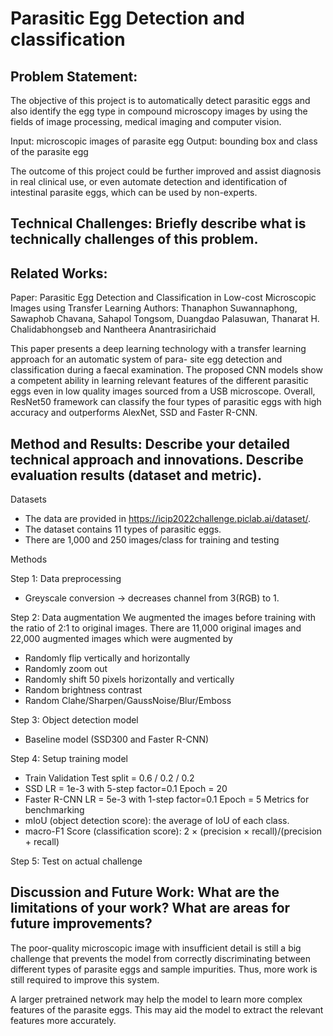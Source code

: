 # Parasitic Egg Detection and classification

## Problem Statement: 
The objective of this project is to automatically detect parasitic eggs and also identify the egg type in compound microscopy images by using the fields of image processing, medical imaging and computer vision.

Input: microscopic images of parasite egg
Output: bounding box and class of the parasite egg

The outcome of this project could be further improved and assist diagnosis in real clinical use, or even automate detection and identification of intestinal parasite eggs, which can be used by non-experts.

## Technical Challenges: Briefly describe what is technically challenges of this problem.


## Related Works: 
Paper: Parasitic Egg Detection and Classification in Low-cost Microscopic Images using Transfer Learning
Authors: Thanaphon Suwannaphong, Sawaphob Chavana, Sahapol Tongsom, Duangdao Palasuwan, Thanarat H. Chalidabhongseb and Nantheera Anantrasirichaid

This paper presents a deep learning technology with a transfer learning approach for an automatic system of para- site egg detection and classification during a faecal examination. The proposed CNN models show a competent ability in learning relevant features of the different parasitic eggs even in low quality images sourced from a USB microscope. Overall, ResNet50 framework can classify the four types of parasitic eggs with high accuracy and outperforms AlexNet, SSD and Faster R-CNN.

## Method and Results: Describe your detailed technical approach and innovations. Describe evaluation results (dataset and metric).

Datasets
- The data are provided in https://icip2022challenge.piclab.ai/dataset/.
- The dataset contains 11 types of parasitic eggs. 
- There are 1,000 and 250 images/class for training and testing 

Methods

Step 1: Data preprocessing
- Greyscale conversion -> decreases channel from 3(RGB) to 1.

Step 2: Data augmentation
We augmented the images before training with the ratio of 2:1 to original images.
There are 11,000 original images and 22,000 augmented images which were augmented by
- Randomly flip vertically and horizontally
- Randomly zoom out
- Randomly shift 50 pixels horizontally and vertically 
- Random brightness contrast
- Random Clahe/Sharpen/GaussNoise/Blur/Emboss

Step 3: Object detection model 
- Baseline model (SSD300 and Faster R-CNN)

Step 4: Setup training model
- Train Validation Test split = 0.6 / 0.2 / 0.2
- SSD
LR = 1e-3 with 5-step factor=0.1
Epoch = 20
- Faster R-CNN
LR = 5e-3 with 1-step factor=0.1
Epoch = 5
Metrics for benchmarking
- mIoU (object detection score): the average of IoU of each class. 
- macro-F1 Score (classification score): 2 × (precision × recall)/(precision + recall)

Step 5: Test on actual challenge 

## Discussion and Future Work: What are the limitations of your work? What are areas for future improvements?
The poor-quality microscopic image with insufficient detail is still a big challenge that prevents the model from correctly discriminating between different types of parasite eggs and sample impurities. Thus, more work is still required to improve this system.

A larger pretrained network may help the model to learn more complex features of the parasite eggs. This may aid the model to extract the relevant features more accurately.
